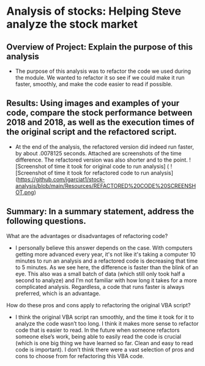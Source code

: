 # Analysis of stocks: Helping Steve analyze the stock market
## Overview of Project: Explain the purpose of this analysis

- The purpose of this analysis was to refactor the code we used during the module. We wanted to refactor it so see if we could make it run faster, smoothly, and make the code easier to read if possible.  
## Results: Using images and examples of your code, compare the stock performance between 2018 and 2018, as well as the execution times of the original script and the refactored script.

- At the end of the analysis, the refactored version did indeed run faster, by about .0078125 seconds. Attached are screenshots of the time difference. The refactored version was also shorter and to the point. 
![Screenshot of time it took for original code to run analysis] (
![Screenshot of time it took for refactored code to run analysis] (https://github.com/jgarciat1/stock-analysis/blob/main/Resources/REFACTORED%20CODE%20SCREENSHOT.png)

## Summary: In a summary statement, address the following questions.

What are the advantages or disadvantages of refactoring code?
- I personally believe this answer depends on the case. With computers getting more advanced every year, it's not like it's taking a computer 10 minutes to run an analysis and a refactored code is decreasing that time to 5 minutes. As we see here, the difference is faster than the blink of an eye. This also was a small batch of data (which still only took half a second to analyze) and I’m not familiar with how long it takes for a more complicated analysis. Regardless, a code that runs faster is always preferred, which is an advantage. 

How do these pros and cons apply to refactoring the original VBA script?
- I think the original VBA script ran smoothly, and the time it took for it to analyze the code wasn’t too long. I think it makes more sense to refactor code that is easier to read. In the future when someone refactors someone else’s work, being able to easily read the code is crucial (which is one big thing we have learned so far. Clean and easy to read code is important). I don’t think there were a vast selection of pros and cons to choose from for refactoring this VBA code. 
